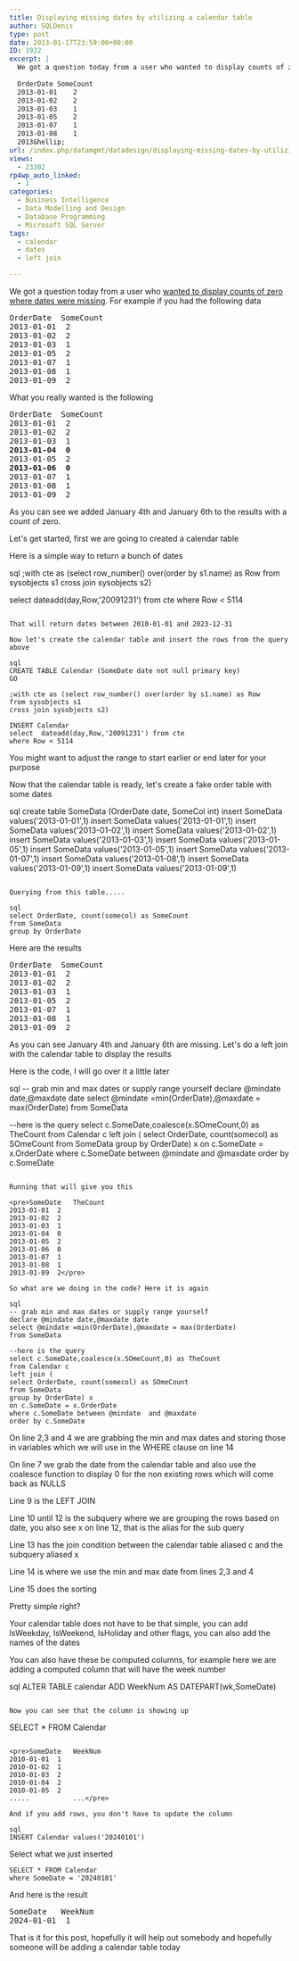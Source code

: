 ```yaml
---
title: Displaying missing dates by utilizing a calendar table
author: SQLDenis
type: post
date: 2013-01-17T23:59:00+00:00
ID: 1922
excerpt: |
  We got a question today from a user who wanted to display counts of zero where dates were missing. For example if you had the following data
  
  OrderDate	SomeCount
  2013-01-01	2
  2013-01-02	2
  2013-01-03	1
  2013-01-05	2
  2013-01-07	1
  2013-01-08	1
  2013&hellip;
url: /index.php/datamgmt/datadesign/displaying-missing-dates-by-utilizing/
views:
  - 23302
rp4wp_auto_linked:
  - 1
categories:
  - Business Intelligence
  - Data Modelling and Design
  - Database Programming
  - Microsoft SQL Server
tags:
  - calendar
  - dates
  - left join

---
```

We got a question today from a user who [wanted to display counts of zero where dates were missing][1]. For example if you had the following data

<pre>OrderDate	SomeCount
2013-01-01	2
2013-01-02	2
2013-01-03	1
2013-01-05	2
2013-01-07	1
2013-01-08	1
2013-01-09	2
</pre>

What you really wanted is the following

<pre>OrderDate	SomeCount
2013-01-01	2
2013-01-02	2
2013-01-03	1
<strong>2013-01-04	0</strong>
2013-01-05	2
<strong>2013-01-06	0</strong>
2013-01-07	1
2013-01-08	1
2013-01-09	2</pre>

As you can see we added January 4th and January 6th to the results with a count of zero.

Let's get started, first we are going to created a calendar table

Here is a simple way to return a bunch of dates

sql
;with cte as (select row_number() over(order by s1.name) as Row
from sysobjects s1
cross join sysobjects s2)


select  dateadd(day,Row,'20091231') from cte
where Row < 5114
```

That will return dates between 2010-01-01 and 2023-12-31

Now let's create the calendar table and insert the rows from the query above

sql
CREATE TABLE Calendar (SomeDate date not null primary key)
GO

;with cte as (select row_number() over(order by s1.name) as Row
from sysobjects s1
cross join sysobjects s2)

INSERT Calendar
select  dateadd(day,Row,'20091231') from cte
where Row < 5114
```

You might want to adjust the range to start earlier or end later for your purpose

Now that the calendar table is ready, let's create a fake order table with some dates

sql
create table SomeData (OrderDate date, SomeCol int)
insert SomeData values('2013-01-01',1)
insert SomeData values('2013-01-01',1)
insert SomeData values('2013-01-02',1)
insert SomeData values('2013-01-02',1)
insert SomeData values('2013-01-03',1)
insert SomeData values('2013-01-05',1)
insert SomeData values('2013-01-05',1)
insert SomeData values('2013-01-07',1)
insert SomeData values('2013-01-08',1)
insert SomeData values('2013-01-09',1)
insert SomeData values('2013-01-09',1)
```

Querying from this table.....

sql
select OrderDate, count(somecol) as SomeCount
from SomeData
group by OrderDate
```

Here are the results

<pre>OrderDate	SomeCount
2013-01-01	2
2013-01-02	2
2013-01-03	1
2013-01-05	2
2013-01-07	1
2013-01-08	1
2013-01-09	2</pre>

As you can see January 4th and January 6th are missing. Let's do a left join with the calendar table to display the results

Here is the code, I will go over it a little later

sql
-- grab min and max dates or supply range yourself
declare @mindate date,@maxdate date
select @mindate =min(OrderDate),@maxdate = max(OrderDate)
from SomeData
 
--here is the query
select c.SomeDate,coalesce(x.SOmeCount,0) as TheCount
from Calendar c
left join (
select OrderDate, count(somecol) as SOmeCount
from SomeData
group by OrderDate) x
on c.SomeDate = x.OrderDate
where c.SomeDate between @mindate  and @maxdate
order by c.SomeDate
```

Running that will give you this

<pre>SomeDate	TheCount
2013-01-01	2
2013-01-02	2
2013-01-03	1
2013-01-04	0
2013-01-05	2
2013-01-06	0
2013-01-07	1
2013-01-08	1
2013-01-09	2</pre>

So what are we doing in the code? Here it is again

sql
-- grab min and max dates or supply range yourself
declare @mindate date,@maxdate date
select @mindate =min(OrderDate),@maxdate = max(OrderDate)
from SomeData
 
--here is the query
select c.SomeDate,coalesce(x.SOmeCount,0) as TheCount
from Calendar c
left join (
select OrderDate, count(somecol) as SOmeCount
from SomeData
group by OrderDate) x
on c.SomeDate = x.OrderDate
where c.SomeDate between @mindate  and @maxdate
order by c.SomeDate
```

On line 2,3 and 4 we are grabbing the min and max dates and storing those in variables which we will use in the WHERE clause on line 14
  
On line 7 we grab the date from the calendar table and also use the coalesce function to display 0 for the non existing rows which will come back as NULLS
  
Line 9 is the LEFT JOIN
  
Line 10 until 12 is the subquery where we are grouping the rows based on date, you also see x on line 12, that is the alias for the sub query
  
Line 13 has the join condition between the calendar table aliased c and the subquery aliased x
  
Line 14 is where we use the min and max date from lines 2,3 and 4
  
Line 15 does the sorting

Pretty simple right?

Your calendar table does not have to be that simple, you can add IsWeekday, IsWeekend, IsHoliday and other flags, you can also add the names of the dates

You can also have these be computed columns, for example here we are adding a computed column that will have the week number

sql
ALTER TABLE calendar ADD WeekNum AS DATEPART(wk,SomeDate)
```

Now you can see that the column is showing up

```
SELECT * FROM Calendar
```

<pre>SomeDate	WeekNum
2010-01-01	1
2010-01-02	1
2010-01-03	2
2010-01-04	2
2010-01-05	2
.....           ...</pre>

And if you add rows, you don't have to update the column

sql
INSERT Calendar values('20240101')
```

Select what we just inserted

```text
SELECT * FROM Calendar
where SomeDate = '20240101'
```

And here is the result

<pre>SomeDate	WeekNum
2024-01-01	1
</pre>

That is it for this post, hopefully it will help out somebody and hopefully someone will be adding a calendar table today

 [1]: http://forum.ltd.local/viewtopic.php?f=17&t=18042
